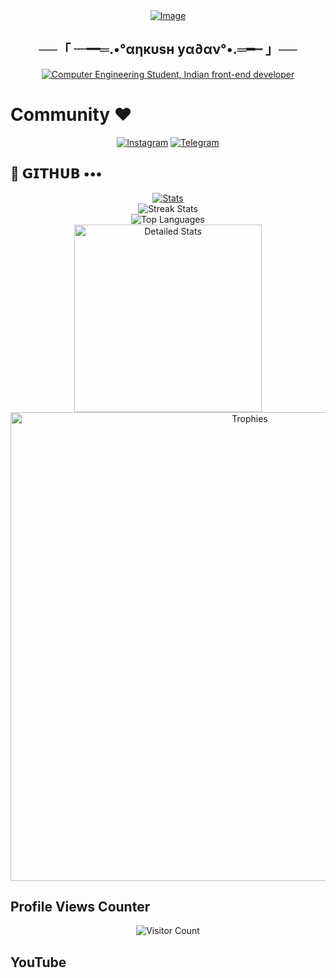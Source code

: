<div align="center">
    <a href="https://graph.org/file/cb3bb5ac97bdd36055521.jpg">
        <img src="https://graph.org/file/cb3bb5ac97bdd36055521.jpg" alt="Image">
    </a>
</div>

<h2 align="center">
    <spoiler>──「 ┈━═.•°αηкυѕн уα∂αν°•.═━┈ 」──</spoiler>
</h2>

<div align="center">
    <a href="https://git.io/typing-svg"><img src="https://readme-typing-svg.demolab.com?font=Sacramento&color=%237E3ACE&size=30&center=true&vCenter=true&width=550&lines= My+Name+is;Ankush+Yadav;He/him;Computer+Engineering+Student;Indian+Frontend+Dev;NDA+Lover+:3;Power+Metal+Lover+%3C3;function+findQuestion(42)" alt="Computer Engineering Student, Indian front-end developer"></a>
</div>

# Community ❤️
<p align="center">
    <a href="https://instagram.com/Alonesimpleboy_ankush?igshid=YmMyMTA2M2Y="><img alt="Instagram" src="https://img.shields.io/badge/-Instagram-orange?style=for-the-badge&logo=instagram&logoColor=white"/></a> 
    <a href="https://telegram.me/NDALoverAnkush"><img alt="Telegram" src="https://img.shields.io/badge/-Telegram-blue?style=for-the-badge&logo=telegram&logoColor=white"/></a>
</p>

## 💜 𝗚𝗜𝗧𝗛𝗨𝗕 •••
<p align="center">
    <a href="https://github.com/Mswpresents/github-readme-stats">
        <img src="https://github-readme-stats.vercel.app/api?username=Mswpresents&hide=prs&count_public=true&show_icons=true&theme=algolia" alt="Stats">
    </a>
    <br>
    <img src="https://github-readme-streak-stats.herokuapp.com?user=Mswpresents&theme=tokyonight" alt="Streak Stats">
    <br>
    <img src="https://github-readme-stats.vercel.app/api/top-langs/?username=Mswpresents&layout=compact&theme=tokyonight" alt="Top Languages">
    <br>
    <img height=300 src="https://github-stats-alpha.vercel.app/api/?username=Mswpresents&cc=000&tc=fff&ic=fff&bc=000" alt="Detailed Stats">
    <br>
    <img width=750 src="https://github-profile-trophy.vercel.app/?username=Mswpresents&theme=darkhub" alt="Trophies">
</p>

## Profile Views Counter
<p align="center">
    <img src="https://profile-counter.glitch.me/{Mswpresents}/count.svg" alt="Visitor Count">
</p>

## YouTube 
<p align="center">
    <!-- Add your YouTube link here if you have one -->
</p>
